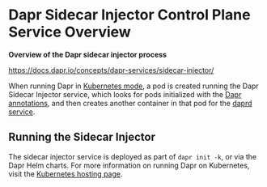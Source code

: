 # Dapr Sidecar Injector Control Plane Service Overview

**Overview of the Dapr sidecar injector process**  

https://docs.dapr.io/concepts/dapr-services/sidecar-injector/

When running Dapr in [Kubernetes mode](https://docs.dapr.io/operations/hosting/kubernetes/), a pod is created running the Dapr Sidecar Injector service, which looks for pods initialized with the [Dapr annotations](https://docs.dapr.io/reference/arguments-annotations-overview/), and then creates another container in that pod for the [daprd service](https://docs.dapr.io/concepts/dapr-services/sidecar/).

## Running the Sidecar Injector

The sidecar injector service is deployed as part of `dapr init -k`, or via the Dapr Helm charts. For more information on running Dapr on Kubernetes, visit the [Kubernetes hosting page](https://docs.dapr.io/operations/hosting/kubernetes/).